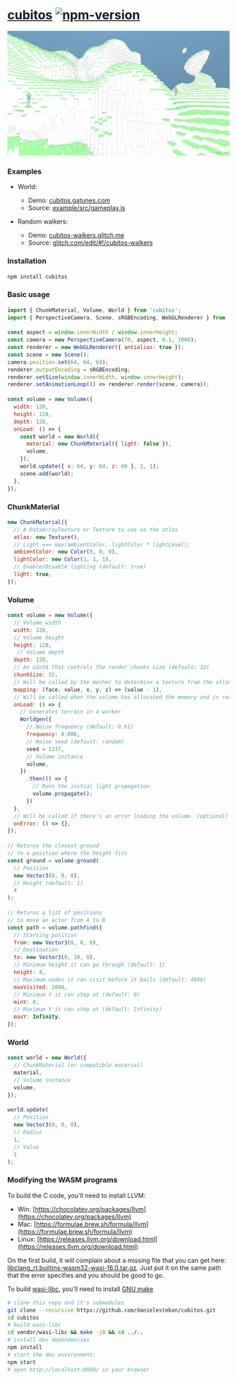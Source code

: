 [cubitos](https://github.com/danielesteban/cubitos/)
[![npm-version](https://img.shields.io/npm/v/cubitos.svg)](https://www.npmjs.com/package/cubitos)
==

[![screenshot](example/public/screenshot.png)](https://github.com/danielesteban/cubitos)

### Examples

* World:
  * Demo: [cubitos.gatunes.com](https://cubitos.gatunes.com)
  * Source: [example/src/gameplay.js](example/src/gameplay.js)

* Random walkers:
  * Demo: [cubitos-walkers.glitch.me](https://cubitos-walkers.glitch.me)
  * Source: [glitch.com/edit/#!/cubitos-walkers](https://glitch.com/edit/#!/cubitos-walkers)

### Installation

```bash
npm install cubitos
```

### Basic usage

```js
import { ChunkMaterial, Volume, World } from 'cubitos';
import { PerspectiveCamera, Scene, sRGBEncoding, WebGLRenderer } from 'three';

const aspect = window.innerWidth / window.innerHeight;
const camera = new PerspectiveCamera(70, aspect, 0.1, 1000);
const renderer = new WebGLRenderer({ antialias: true });
const scene = new Scene();
camera.position.set(64, 64, 64);
renderer.outputEncoding = sRGBEncoding;
renderer.setSize(window.innerWidth, window.innerHeight);
renderer.setAnimationLoop(() => renderer.render(scene, camera));

const volume = new Volume({
  width: 128,
  height: 128,
  depth: 128,
  onLoad: () => {
    const world = new World({
      material: new ChunkMaterial({ light: false }),
      volume,
    });
    world.update({ x: 64, y: 64, z: 60 }, 2, 1);
    scene.add(world);
  },
});
```

### ChunkMaterial

```js
new ChunkMaterial({
  // A DataArrayTexture or Texture to use as the atlas
  atlas: new Texture(),
  // Light === max(ambientColor, lightColor * lightLevel);
  ambientColor: new Color(0, 0, 0),
  lightColor: new Color(1, 1, 1),
  // Enable/Disable lighting (default: true)
  light: true,
});
```

### Volume

```js
const volume = new Volume({
  // Volume width
  width: 128,
  // Volume height
  height: 128,
   // Volume depth
  depth: 128,
  // An uInt8 that controls the render chunks size (default: 32)
  chunkSize: 32,
  // Will be called by the mesher to determine a texture from the atlas (optional)
  mapping: (face, value, x, y, z) => (value - 1),
  // Will be called when the volume has allocated the memory and is ready. (optional)
  onLoad: () => {
    // Generates terrain in a worker
    Worldgen({
      // Noise frequency (default: 0.01)
      frequency: 0.006,
      // Noise seed (default: random)
      seed = 1337,
      // Volume instance
      volume,
    })
      .then(() => {
        // Runs the initial light propagation
        volume.propagate();
      })
  },
  // Will be called if there's an error loading the volume. (optional)
  onError: () => {},
});

// Returns the closest ground
// to a position where the height fits
const ground = volume.ground(
  // Position
  new Vector3(0, 0, 0),
  // Height (default: 1)
  4
);

// Returns a list of positions
// to move an actor from A to B
const path = volume.pathfind({
  // Starting position
  from: new Vector3(0, 0, 0),
  // Destination
  to: new Vector3(0, 10, 0),
  // Minimum height it can go through (default: 1)
  height: 4,
  // Maximum nodes it can visit before it bails (default: 4096)
  maxVisited: 2048,
  // Minimum Y it can step at (default: 0)
  minY: 0,
  // Maximum Y it can step at (default: Infinity)
  maxY: Infinity,
});
```

### World

```js
const world = new World({
  // ChunkMaterial (or compatible material)
  material,
  // Volume instance
  volume,
});

world.update(
  // Position
  new Vector3(0, 0, 0),
  // Radius
  1,
  // Value
  1
);
```

### Modifying the WASM programs

To build the C code, you'll need to install LLVM:

 * Win: [https://chocolatey.org/packages/llvm](https://chocolatey.org/packages/llvm)
 * Mac: [https://formulae.brew.sh/formula/llvm](https://formulae.brew.sh/formula/llvm)
 * Linux: [https://releases.llvm.org/download.html](https://releases.llvm.org/download.html)

On the first build, it will complain about a missing file that you can get here:
[libclang_rt.builtins-wasm32-wasi-16.0.tar.gz](https://github.com/WebAssembly/wasi-sdk/releases/download/wasi-sdk-16/libclang_rt.builtins-wasm32-wasi-16.0.tar.gz). Just put it on the same path that the error specifies and you should be good to go.

To build [wasi-libc](https://github.com/WebAssembly/wasi-libc), you'll need to install [GNU make](https://chocolatey.org/packages/make)

```bash
# clone this repo and it's submodules
git clone --recursive https://github.com/danielesteban/cubitos.git
cd cubitos
# build wasi-libc
cd vendor/wasi-libc && make -j8 && cd ../..
# install dev dependencies
npm install
# start the dev environment:
npm start
# open http://localhost:8080/ in your browser
```
